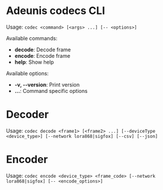 # Adeunis codecs CLI

Usage: `codec <command> [<args> ...] [-- <options>]`

Available commands:
* __decode__: Decode frame
* __encode__: Encode frame
* __help__: Show help

Available options:
* __-v, --version__: Print version
* __...__: Command specific options


# Decoder

Usage: `codec decode <frame1> [<frame2> ...] [--deviceType <device_type>] [--network lora868|sigfox] [--csv] [--json]`


# Encoder

Usage: `codec encode <device_type> <frame_code> [--network lora868|sigfox] [-- <encode_options>]`

